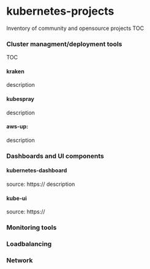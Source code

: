 # kubernetes-projects
Inventory of community and opensource projects
TOC

### Cluster managment/deployment tools
TOC
#### kraken
description

#### kubespray
description

#### aws-up:
description

### Dashboards and UI components
#### kubernetes-dashboard
source: https://
description

#### kube-ui
source: https://

### Monitoring tools
### Loadbalancing
### Network
